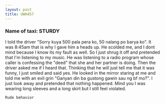 ```yaml
---
layout: post
title: UWH457
---
```


### Name of taxi: STURDY

I told the driver "Sorry kuya 500 pala pera ko, 50 nalang po barya ko". It was 8:45am that is why I gave him a heads up. He scolded me, and I dont mind because I know its my fault as well. So I just shrug it off and pretended that I'm listening to my music. He was listening to a radio program whose caller is confessing the "deed" that she and her partner is doing. Then the driver asked me if I heard that. Thinking that he will just tell me that it was funny, I just smiled and said yes. He looked in the mirror staring at me and told me with an evil grin "Ganyan din ba gustong gawin sau ng bf mo?". I just look away and pretended that nothing happened. Mind you I was wearing long sleeves and a long skirt but I still feel violated.

```Rude behavior```
